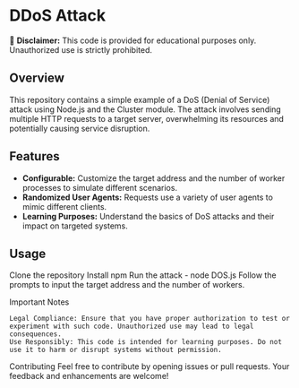 # DDoS Attack 

🚨 **Disclaimer:** This code is provided for educational purposes only. Unauthorized use is strictly prohibited.

## Overview

This repository contains a simple example of a DoS (Denial of Service) attack using Node.js and the Cluster module. The attack involves sending multiple HTTP requests to a target server, overwhelming its resources and potentially causing service disruption.

## Features

- **Configurable:** Customize the target address and the number of worker processes to simulate different scenarios.
- **Randomized User Agents:** Requests use a variety of user agents to mimic different clients.
- **Learning Purposes:** Understand the basics of DoS attacks and their impact on targeted systems.

## Usage

Clone the repository
Install npm
Run the attack - node DOS.js
    Follow the prompts to input the target address and the number of workers.

Important Notes

    Legal Compliance: Ensure that you have proper authorization to test or experiment with such code. Unauthorized use may lead to legal consequences.
    Use Responsibly: This code is intended for learning purposes. Do not use it to harm or disrupt systems without permission.

Contributing
Feel free to contribute by opening issues or pull requests. Your feedback and enhancements are welcome!
